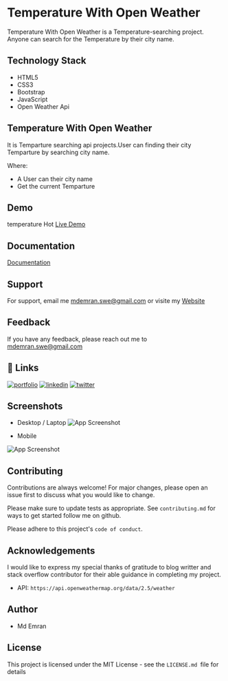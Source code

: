 
# Temperature With Open Weather
Temperature With Open Weather is a Temperature-searching project. Anyone can search for the Temperature by their city name. 


## Technology Stack
* HTML5
* CSS3
* Bootstrap
* JavaScript
* Open Weather Api




## Temperature With Open Weather
It is Temparture searching api projects.User can finding their city Temparture by searching city name.

Where:
* A User can their city name 
* Get the current Temparture

## Demo
temperature Hot
[Live Demo](https://emranswe.github.io/temperature-with-open-weather/)

## Documentation

[Documentation](https://github.com/EmranSWE/temperature-with-open-weather/blob/main/README.md)


## Support

For support, email me mdemran.swe@gmail.com or visite my  [Website](https://emran-portfolio.web.app/)


## Feedback

If you have any feedback, please reach out me to
mdemran.swe@gmail.com


## 🔗 Links
[![portfolio](https://img.shields.io/badge/my_portfolio-000?style=for-the-badge&logo=ko-fi&logoColor=white)](https://emran-portfolio.web.app/)
[![linkedin](https://img.shields.io/badge/linkedin-0A66C2?style=for-the-badge&logo=linkedin&logoColor=white)](https://www.linkedin.com/in/emran2k18/)
[![twitter](https://img.shields.io/badge/twitter-1DA1F2?style=for-the-badge&logo=twitter&logoColor=white)](https://twitter.com/EmranSwe)


## Screenshots
- Desktop / Laptop
![App Screenshot](https://i.ibb.co/r2Hgc77/screencapture-emranswe-github-io-temperature-with-open-weather-2022-11-25-12-04-01.png)

- Mobile

![App Screenshot](https://i.ibb.co/x85w2Vc/screencapture-emranswe-github-io-temperature-with-open-weather-2022-11-25-12-04-28.png)

## Contributing

Contributions are always welcome!
For major changes, please open an issue first to discuss what you would like to change.

Please make sure to update tests as appropriate.
See `contributing.md` for ways to get started follow me on github.

Please adhere to this project's `code of conduct`.
## Acknowledgements

I would like to express my special thanks of gratitude to blog writter and stack overflow contributor for their able guidance in completing my project.
- API: `https://api.openweathermap.org/data/2.5/weather`
## Author

- Md Emran
## License

This project is licensed under the MIT License - see the `LICENSE.md `file for details


